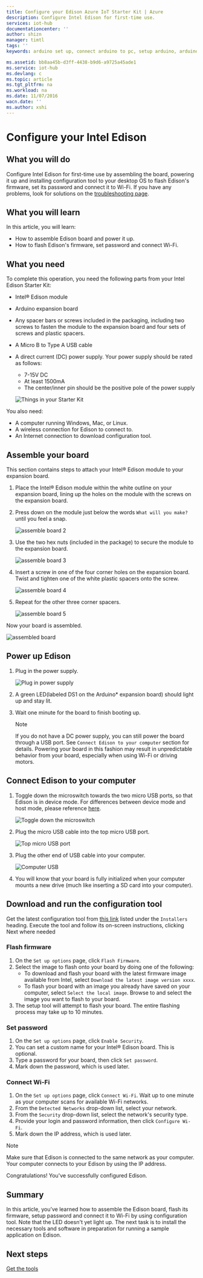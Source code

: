 ```yaml
---
title: Configure your Edison Azure IoT Starter Kit | Azure
description: Configure Intel Edison for first-time use.
services: iot-hub
documentationcenter: ''
author: shizn
manager: timtl
tags: ''
keywords: arduino set up, connect arduino to pc, setup arduino, arduino board

ms.assetid: bb8aa45b-d3ff-4438-b9d6-a9725a45ade1
ms.service: iot-hub
ms.devlang: c
ms.topic: article
ms.tgt_pltfrm: na
ms.workload: na
ms.date: 11/07/2016
wacn.date: ''
ms.author: xshi
---
```


# Configure your Intel Edison
## What you will do
Configure Intel Edison for first-time use by assembling the board, powering it up and installing configuration tool to your desktop OS to flash Edison's firmware, set its password and connect it to Wi-Fi. If you have any problems, look for solutions on the [troubleshooting page][troubleshooting].

## What you will learn
In this article, you will learn:

* How to assemble Edison board and power it up.
* How to flash Edison's firmware, set password and connect Wi-Fi.

## What you need
To complete this operation, you need the following parts from your Intel Edison Starter Kit:

* Intel® Edison module
* Arduino expansion board
* Any spacer bars or screws included in the packaging, including two screws to fasten the module to the expansion board and four sets of screws and plastic spacers.
* A Micro B to Type A USB cable
* A direct current (DC) power supply. Your power supply should be rated as follows:
  - 7-15V DC
  - At least 1500mA
  - The center/inner pin should be the positive pole of the power supply

  ![Things in your Starter Kit](./media/iot-hub-intel-edison-lessons/lesson1/kit.png)

You also need:

* A computer running Windows, Mac, or Linux.
* A wireless connection for Edison to connect to.
* An Internet connection to download configuration tool.

## Assemble your board

This section contains steps to attach your Intel® Edison module to your expansion board.

1. Place the Intel® Edison module within the white outline on your expansion board, lining up the holes on the module with the screws on the expansion board.

2. Press down on the module just below the words `What will you make?` until you feel a snap.

   ![assemble board 2](./media/iot-hub-intel-edison-lessons/lesson1/assemble_board2.jpg)

3. Use the two hex nuts (included in the package) to secure the module to the expansion board.

   ![assemble board 3](./media/iot-hub-intel-edison-lessons/lesson1/assemble_board3.jpg)

4. Insert a screw in one of the four corner holes on the expansion board. Twist and tighten one of the white plastic spacers onto the screw.

   ![assemble board 4](./media/iot-hub-intel-edison-lessons/lesson1/assemble_board4.jpg)

5. Repeat for the other three corner spacers.

   ![assemble board 5](./media/iot-hub-intel-edison-lessons/lesson1/assemble_board5.jpg)

Now your board is assembled.

   ![assembled board](./media/iot-hub-intel-edison-lessons/lesson1/assembled_board.jpg)

## Power up Edison

1. Plug in the power supply.

   ![Plug in power supply](./media/iot-hub-intel-edison-lessons/lesson1/plug_power.jpg)

2. A green LED(labeled DS1 on the Arduino* expansion board) should light up and stay lit.

3. Wait one minute for the board to finish booting up.

   > [!NOTE]
   > If you do not have a DC power supply, you can still power the board through a USB port. See `Connect Edison to your computer` section for details. Powering your board in this fashion may result in unpredictable behavior from your board, especially when using Wi-Fi or driving motors.

## Connect Edison to your computer

1. Toggle down the microswitch towards the two micro USB ports, so that Edison is in device mode. For differences between device mode and host mode, please reference [here](https://software.intel.com/en-us/node/628233#usb-device-mode-vs-usb-host-mode).

   ![Toggle down the microswitch](./media/iot-hub-intel-edison-lessons/lesson1/toggle_down_microswitch.jpg)

2. Plug the micro USB cable into the top micro USB port.

   ![Top micro USB port](./media/iot-hub-intel-edison-lessons/lesson1/top_usbport.jpg)

3. Plug the other end of USB cable into your computer.

   ![Computer USB](./media/iot-hub-intel-edison-lessons/lesson1/computer_usb.jpg)

4. You will know that your board is fully initialized when your computer mounts a new drive (much like inserting a SD card into your computer).

## Download and run the configuration tool
Get the latest configuration tool from [this link](https://software.intel.com/en-us/iot/hardware/edison/downloads) listed under the `Installers` heading. Execute the tool and follow its on-screen instructions, clicking Next where needed

### Flash firmware
1. On the `Set up options` page, click `Flash Firmware`.
2. Select the image to flash onto your board by doing one of the following:
   - To download and flash your board with the latest firmware image available from Intel, select `Download the latest image version xxxx`.
   - To flash your board with an image you already have saved on your computer, select `Select the local image`. Browse to and select the image you want to flash to your board.
3. The setup tool will attempt to flash your board. The entire flashing process may take up to 10 minutes.

### Set password
1. On the `Set up options` page, click `Enable Security`.
2. You can set a custom name for your Intel® Edison board. This is optional.
3. Type a password for your board, then click `Set password`.
4. Mark down the password, which is used later.

### Connect Wi-Fi
1. On the `Set up options` page, click `Connect Wi-Fi`. Wait up to one minute as your computer scans for available Wi-Fi networks.
2. From the `Detected Networks` drop-down list, select your network.
3. From the `Security` drop-down list, select the network's security type.
4. Provide your login and password information, then click `Configure Wi-Fi`.
5. Mark down the IP address, which is used later.

> [!NOTE]
> Make sure that Edison is connected to the same network as your computer. Your computer connects to your Edison by using the IP address.

Congratulations! You've successfully configured Edison.

## Summary
In this article, you’ve learned how to assemble the Edison board, flash its firmware, setup password and connect it to Wi-Fi by using configuration tool. Note that the LED doesn't yet light up. The next task is to install the necessary tools and software in preparation for running a sample application on Edison.

## Next steps
[Get the tools][get-the-tools]
<!-- Images and links -->

[troubleshooting]: ./iot-hub-intel-edison-kit-c-troubleshooting.md
[get-the-tools]: ./iot-hub-intel-edison-kit-c-lesson1-get-the-tools-win32.md